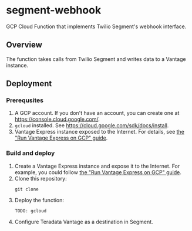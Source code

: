 # segment-webhook
GCP Cloud Function that implements Twilio Segment's webhook interface.

## Overview
The function takes calls from Twilio Segment and writes data to a Vantage instance.

## Deployment

### Prerequsites
1. A GCP account. If you don't have an account, you can create one at https://console.cloud.google.com/.
2. `gcloud` installed. See https://cloud.google.com/sdk/docs/install.
3. Vantage Express instance exposed to the Internet. For details, see [the "Run Vantage Express on GCP" guide](https://quickstarts.teradata.com/docs/17.10/vantage.express.gcp.html).

### Build and deploy

1. Create a Vantage Express instance and expose it to the Internet. For example, you could follow [the "Run Vantage Express on GCP" guide](https://quickstarts.teradata.com/docs/17.10/vantage.express.gcp.html).
2. Clone this repository:
    ```
    git clone 
    ```
3. Deploy the function:
    ```
    TODO: gcloud
    ```
4. Configure Teradata Vantage as a destination in Segment.


